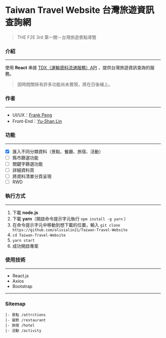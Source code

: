 # Taiwan Travel Website 台灣旅遊資訊查詢網
> THE F2E 3rd 第一關－台灣旅遊景點導覽

### 介紹
---
使用 **React** 串接 [TDX（運輸資料流通服務）API](https://tdx.transportdata.tw/) ，提供台灣旅遊資訊查詢的服務。
> 因時間關係有許多功能尚未實現，將在日後補上。

### 作者
---
- UI/UX：[Frank Peng](https://2021.thef2e.com/users/6296432819610583736?week=1&type=1)
- Front-End：[Yu-Shan Lin](https://github.com/olivialin21)

### 功能
---
- [x] 匯入不同分類資料（景點、餐廳、旅宿、活動）
- [ ] 縣市篩選功能
- [ ] 關鍵字篩選功能
- [ ] 詳細資料頁
- [ ] 將資料清單分頁呈現
- [ ] RWD

### 執行方式
---
1. 下載 **node.js**
2. 下載 **yarn**（開啟命令提示字元執行 ```npm install -g yarn``` ）
3. 在命令提示字元中移動到想下載的位置，輸入 ```git clone https://github.com/olivialin21/Taiwan-Travel-Website```
4. ```cd Taiwan-Travel-Website```
5. ```yarn start```
6. 成功開啟專案

### 使用技術
---
- React.js
- Axios
- Bootstrap
---
### Sitemap
```
|- 景點 /attrctions
|- 餐飲 /restaurant
|- 旅宿 /hotel
|- 活動 /activity
```